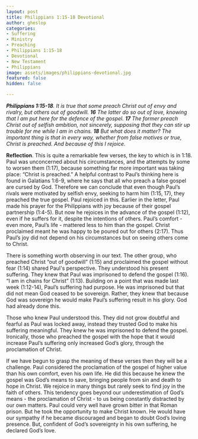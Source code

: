 ```yaml
---
layout: post
title: Philippians 1:15-18 Devotional
author: gheslop
categories:
- Suffering
- Ministry
- Preaching
- Philippians 1:15-18
- Devotional
- New Testament
- Philippians
image: assets/images/philippians-devotional.jpg
featured: false
hidden: false

---
```

**_Philippians 1:15-18_**_. It is true that some preach Christ out of envy and rivalry, but others out of goodwill. **16** The latter do so out of love, knowing that I am put here for the defence of the gospel. **17** The former preach Christ out of selfish ambition, not sincerely, supposing that they can stir up trouble for me while I am in chains. **18** But what does it matter? The important thing is that in every way, whether from false motives or true, Christ is preached. And because of this I rejoice._

**Reflection**. This is quite a remarkable few verses, the key to which is in 1:18. Paul was unconcerned about his circumstances, and the attempts by some to worsen them (1:17), because something far more important was taking place: “Christ is preached.” A helpful contrast to Paul’s thinking here is found in Galatians 1:6-9, where he says that all who preach a false gospel are cursed by God. Therefore we can conclude that even though Paul’s rivals were motivated by selfish envy, seeking to harm him (1:15, 17), they preached the true gospel. Paul rejoiced in this. Earlier in the letter, Paul made his prayer for the Philippians with joy because of their gospel partnership (1:4-5). But now he rejoices in the advance of the gospel (1:12), even if he suffers for it, despite the intentions of others. Paul’s comfort - even more, Paul’s life - mattered less to him than the gospel. Christ proclaimed meant he was happy to be poured out for others (2:17). Thus Paul’s joy did not depend on his circumstances but on seeing others come to Christ.

There is something worth observing in our text. The other group, who preached Christ “out of goodwill” (1:15) and proclaimed the gospel without fear (1:14) shared Paul's perspective. They understood his present suffering. They knew that Paul was imprisoned to defend the gospel (1:16). “I am in chains for Christ” (1:13). Building on a point that was made last week (1:12-14), Paul’s suffering had purpose. He was imprisoned but that did not mean God ceased to be sovereign. Rather, they knew that because God was sovereign he would make Paul’s suffering result in his glory. God had already done this.

Those who knew Paul understood this. They did not grow doubtful and fearful as Paul was locked away, instead they trusted God to make his suffering meaningful. They knew he was imprisoned to defend the gospel. Ironically, those who preached the gospel with the hope that it would increase Paul’s suffering only increased God’s glory, through the proclamation of Christ.

If we have begun to grasp the meaning of these verses then they will be a challenge. Paul considered the proclamation of the gospel of higher value than his own comfort, even his own life. He did this because he knew the gospel was God’s means to save, bringing people from sin and death to hope in Christ. We rejoice in many things but rarely seek to find joy in the faith of others. This tendency goes beyond our underestimation of God’s means - the proclamation of Christ - to us being constantly distracted by our own matters. Paul could very well have grown bitter in that Roman prison. But he took the opportunity to make Christ known. He would have our sympathy if he became discouraged and began to doubt God’s loving presence. But, confident of God’s sovereignty in his own suffering, he declared God’s love.